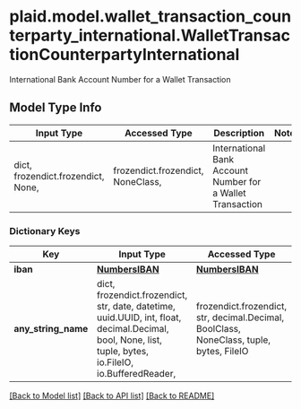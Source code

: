 # plaid.model.wallet_transaction_counterparty_international.WalletTransactionCounterpartyInternational

International Bank Account Number for a Wallet Transaction

## Model Type Info
Input Type | Accessed Type | Description | Notes
------------ | ------------- | ------------- | -------------
dict, frozendict.frozendict, None,  | frozendict.frozendict, NoneClass,  | International Bank Account Number for a Wallet Transaction | 

### Dictionary Keys
Key | Input Type | Accessed Type | Description | Notes
------------ | ------------- | ------------- | ------------- | -------------
**iban** | [**NumbersIBAN**](NumbersIBAN.md) | [**NumbersIBAN**](NumbersIBAN.md) |  | [optional] 
**any_string_name** | dict, frozendict.frozendict, str, date, datetime, uuid.UUID, int, float, decimal.Decimal, bool, None, list, tuple, bytes, io.FileIO, io.BufferedReader,  | frozendict.frozendict, str, decimal.Decimal, BoolClass, NoneClass, tuple, bytes, FileIO | any string name can be used but the value must be the correct type | [optional]

[[Back to Model list]](../../README.md#documentation-for-models) [[Back to API list]](../../README.md#documentation-for-api-endpoints) [[Back to README]](../../README.md)

